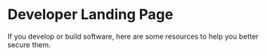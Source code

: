 # Developer Landing Page

If you develop or build software, here are some resources to help you
better secure them.
